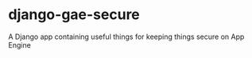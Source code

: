 django-gae-secure
=================

A Django app containing useful things for keeping things secure on App Engine
